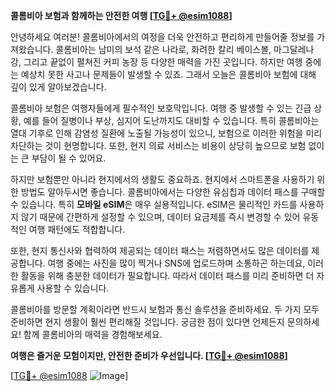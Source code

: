 **콜롬비아 보험과 함께하는 안전한 여행 [[TG💪+ @esim1088](https://t.me/s/esim1088)]**

안녕하세요 여러분! 콜롬비아에서의 여정을 더욱 안전하고 편리하게 만들어줄 정보를 가져왔습니다. 콜롬비아는 남미의 보석 같은 나라로, 화려한 칼리 베이스볼, 마그달레나 강, 그리고 끝없이 펼쳐진 커피 농장 등 다양한 매력을 가진 곳입니다. 하지만 여행 중에는 예상치 못한 사고나 문제들이 발생할 수 있죠. 그래서 오늘은 콜롬비아 보험에 대해 깊이 있게 알아보겠습니다.

콜롬비아 보험은 여행자들에게 필수적인 보호막입니다. 여행 중 발생할 수 있는 긴급 상황, 예를 들어 질병이나 부상, 심지어 도난까지도 대비할 수 있습니다. 특히 콜롬비아는 열대 기후로 인해 감염성 질환에 노출될 가능성이 있으니, 보험으로 이러한 위험을 미리 차단하는 것이 현명합니다. 또한, 현지 의료 서비스는 비용이 상당히 높으므로 보험 없이는 큰 부담이 될 수 있어요.

하지만 보험뿐만 아니라 현지에서의 생활도 중요하죠. 현지에서 스마트폰을 사용하기 위한 방법도 알아두시면 좋습니다. 콜롬비아에서는 다양한 유심칩과 데이터 패스를 구매할 수 있습니다. 특히 **모바일 eSIM**은 매우 실용적입니다. eSIM은 물리적인 카드를 사용하지 않기 때문에 간편하게 설정할 수 있으며, 데이터 요금제를 즉시 변경할 수 있어 유동적인 여행 패턴에도 적합합니다.

또한, 현지 통신사와 협력하여 제공되는 데이터 패스는 저렴하면서도 많은 데이터를 제공합니다. 여행 중에는 사진을 많이 찍거나 SNS에 업로드하며 소통하곤 하는데요, 이러한 활동을 위해 충분한 데이터가 필요합니다. 따라서 데이터 패스를 미리 준비하면 더 자유롭게 사용할 수 있습니다.

콜롬비아를 방문할 계획이라면 반드시 보험과 통신 솔루션을 준비하세요. 두 가지 모두 준비하면 현지 생활이 훨씬 편리해질 것입니다. 궁금한 점이 있다면 언제든지 문의하세요! 함께 콜롬비아의 매력을 경험해보세요.

**여행은 즐거운 모험이지만, 안전한 준비가 우선입니다. [[TG💪+ @esim1088](https://t.me/s/esim1088)]**

[[TG💪+ @esim1088](https://t.me/s/esim1088) ![Image](https://i.postimg.cc/Y0z9fWf4/image.png)]
